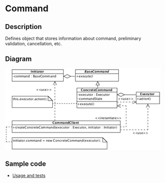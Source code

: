 # Command

## Description

Defines object that stores information about command, preliminary validation, cancellation, etc. 

## Diagram

![Command](command.png)

## Sample code

* [Usage and tests](./../../test/command-tests.js)